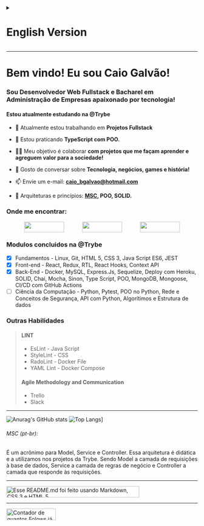 <details>
<summary><h1>English Version</h1></summary>

# Welcome! I'm Caio Galvão!
### A Fullstack Web Developer and Bachelor in Business Administration passionate about technology!
#### I am currently studying at @Trybe

- 🔭 I’m currently working on **Fullstack Projects**

- 🌱 I’m currently learning **TypeScript with OOP.**

- 👨‍💻 I’m looking to collaborate on **Projects that helps me learn and contribute for society!**

- 💬 Let's talk about **Technology, business, games and history!**

- 📫 How to reach me **caio_bgalvao@hotmail.com**

- 🏰 Architectures and principles: **[MSC](#msc-en), OOP, SOLID.**

### Connect with me:

<div style="display: flex; flex-wrap: wrap; justify-content: space-evenly">
  <a href="https://www.linkedin.com/in/CaioBGalvao/" target="_blank"><img
      src="https://img.shields.io/badge/-LinkedIn-%230077B5?style=for-the-badge&logo=linkedin&logoColor=white"
      style="height: 28px; width: 105px;" /></a>
  <a href="https://wa.me/5521998078393" target="_blank"><img
      src="https://img.shields.io/badge/WhatsApp-25D366?style=for-the-badge&logo=whatsapp&logoColor=white"
      style="height: 28px; width: 105px;" /></a>
  <a href="https://t.me/CaioBG" target="_blank"><img
      src="https://img.shields.io/badge/Telegram-2CA5E0?style=for-the-badge&logo=telegram&logoColor=white" style="height: 28px; width: 105px;"></a>
</div>

### Modules Attended at @Trybe
- [X] Fundamentals - HTML 5, CSS 3, Java Script ES6, JEST
- [X] Front-end - React, Redux, RTL, React Hooks, Context API
- [X] Back-End - Docker, MySQL, Express.Js, Sequelize, Deploy with Heroku, SOLID, Chai, Mocha, Sinon, Type Script, OOP, MongoDB, Mongoose, CI/CD with GitHub Actions
- [ ] Computer Science - Python, Pytest, OOP on Python, Network and security concepts, API with Python, Algorithms and Data Structure

### Other skills

> #### LINT
> * EsLint - Java Script
> * StyleLint - CSS
> * RadoLint - Docker File 
> * YAML Lint - Docker Compose
> #### Metodologia Ágil e Comunicação
> * Trello
> * Slack

---

![Anurag's GitHub stats](https://github-readme-stats.vercel.app/api?username=CaioBGalvao&locale=pt-br&show_icons=true&theme=transparent)
![Top Langs](https://github-readme-stats.vercel.app/api/top-langs/?username=CaioBGalvao&locale=pt-br&layout=compact&theme=transparent)]

###### MSC (en):
Is an acronym for Model, Service and Controller. This architecture is didactic and we use it in Trybe's projects. Being Model the layer of requests to the database, Service the layer of business rules and Controller the layer that responds to the requests.

</details>
 
---

# Bem vindo! Eu sou Caio Galvão!
### Sou Desenvolvedor Web Fullstack e Bacharel em Administração de Empresas apaixonado por tecnologia!
#### Estou atualmente estudando na @Trybe

- 🔭 Atualmente estou trabalhando em **Projetos Fullstack**

- 🌱 Estou praticando **TypeScript com POO.**

- 👨‍💻 Meu objetivo é colaborar **com projetos que me façam aprender e agreguem valor para a sociedade!**

- 💬 Gosto de conversar sobre **Tecnologia, negócios, games e história!**

- 📫 Envie um e-mail: **caio_bgalvao@hotmail.com**

- 🏰 Arquiteturas e princípios: **[MSC](#msc-pt-br), POO, SOLID.**


### Onde me encontrar:

<div style="display: flex; flex-wrap: wrap; justify-content: space-evenly">
  <a href="https://www.linkedin.com/in/CaioBGalvao/" target="_blank"><img
      src="https://img.shields.io/badge/-LinkedIn-%230077B5?style=for-the-badge&logo=linkedin&logoColor=white"
      style="height: 28px; width: 105px;" /></a>
  <a href="https://wa.me/5521998078393" target="_blank"><img
      src="https://img.shields.io/badge/WhatsApp-25D366?style=for-the-badge&logo=whatsapp&logoColor=white"
      style="height: 28px; width: 105px;" /></a>
  <a href="https://t.me/CaioBG" target="_blank"><img
      src="https://img.shields.io/badge/Telegram-2CA5E0?style=for-the-badge&logo=telegram&logoColor=white" style="height: 28px; width: 105px;"></a>
</div>

### Modulos concluidos na @Trybe
- [X] Fundamentos - Linux, Git, HTML 5, CSS 3, Java Script ES6, JEST
- [X] Front-end - React, Redux, RTL, React Hooks, Context API
- [X] Back-End - Docker, MySQL, Express.Js, Sequelize, Deploy com Heroku, SOLID, Chai, Mocha, Sinon, Type Script, POO, MongoDB, Mongoose, CI/CD com GitHub Actions
- [ ] Ciência da Computação - Python, Pytest, POO no Python, Rede e Conceitos de Segurança, API com Python, Algorítimos e Estrutura de dados

### Outras Habilidades

> #### LINT
> * EsLint - Java Script
> * StyleLint - CSS
> * RadoLint - Docker File 
> * YAML Lint - Docker Compose
> #### Agile Methodology and Communication
> * Trello
> * Slack

---

![Anurag's GitHub stats](https://github-readme-stats.vercel.app/api?username=CaioBGalvao&locale=pt-br&show_icons=true&theme=transparent)
![Top Langs](https://github-readme-stats.vercel.app/api/top-langs/?username=CaioBGalvao&locale=pt-br&layout=compact&theme=transparent)]

###### MSC (pt-br):
É um acrônimo para Model, Service e Controller. Essa arquitetura é didática e a utilizamos nos projetos da Trybe. Sendo Model a camada de requisições à base de dados, Service a camada de regras de negócio e Controller a camada que responde às requisições.

---

<div style="display: flex">
  <img alt="Esse README.md foi feito usando Markdown, CSS 3 e HTML 5" style="height: 30px; width: 350px"
    src="https://img.shields.io/badge/Made%20with-♡%20and%20Markdown,%20CSS%203,%20HTML%205-1f425f.svg" />
</div>

---

<div style="display: flex">
  <img alt="Contador de quantos Folows já foram feitos no perfil do CaioBGalvao" style="height: 30px; width: 130px"
    src="https://img.shields.io/github/followers/CaioBGalvao.svg?style=social&label=Follow&maxAge=86400" />
</div>
